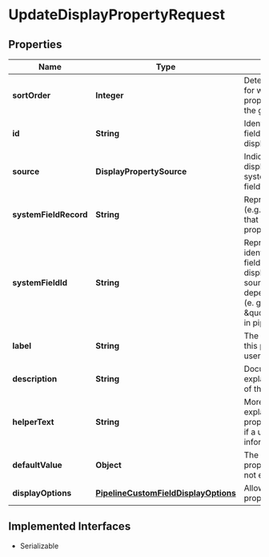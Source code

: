 

# UpdateDisplayPropertyRequest


## Properties

| Name | Type | Description | Notes |
|------------ | ------------- | ------------- | -------------|
|**sortOrder** | **Integer** | Determines the order for where this display property shows up on the group. |  [optional] |
|**id** | **String** | Identifies the custom field that is tied to this display property. |  [optional] |
|**source** | **DisplayPropertySource** | Indicates whether this display property is a system or custom field. |  |
|**systemFieldRecord** | **String** | Represents the domain (e.g., pipeline, contact) that this display property belongs to. |  [optional] |
|**systemFieldId** | **String** | Represents the identifier of the system field that is in that displayProperty. The source of this field will depend on the domain (e. g., \&quot;dealName\&quot; in pipelines) |  [optional] |
|**label** | **String** | The label to display on this property to help users identify it |  [optional] |
|**description** | **String** | Documentation that explains the purpose of this property |  [optional] |
|**helperText** | **String** | More detailed explanation of the property to be shown if a user requests more information about it |  [optional] |
|**defaultValue** | **Object** | The value of this property if a value is not explicitly provided |  [optional] |
|**displayOptions** | [**PipelineCustomFieldDisplayOptions**](PipelineCustomFieldDisplayOptions.md) | Allowed values for this property |  [optional] |


## Implemented Interfaces

* Serializable

